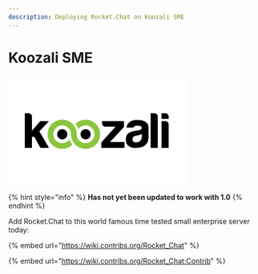 ```yaml
---
description: Deploying Rocket.Chat on Koozali SME
---
```


# Koozali SME

![](<../../.gitbook/assets/image (2).png>)

{% hint style="info" %}
**Has not yet been updated to work with 1.0**
{% endhint %}

Add Rocket.Chat to this world famous time tested small enterprise server today:

{% embed url="https://wiki.contribs.org/Rocket_Chat" %}

{% embed url="https://wiki.contribs.org/Rocket_Chat:Contrib" %}
